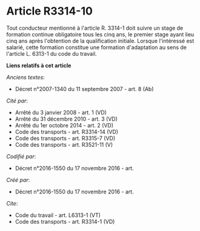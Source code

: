 # Article R3314-10

Tout conducteur mentionné à l'article R. 3314-1 doit suivre un stage de formation continue obligatoire tous les cinq ans, le
premier stage ayant lieu cinq ans après l'obtention de la qualification initiale. Lorsque l'intéressé est salarié, cette
formation constitue une formation d'adaptation au sens de l'article L. 6313-1 du code du travail.

**Liens relatifs à cet article**

_Anciens textes_:

  - Décret n°2007-1340 du 11 septembre 2007 - art. 8 (Ab)

_Cité par_:

  - Arrêté du 3 janvier 2008 - art. 1 (VD)
  - Arrêté du 31 décembre 2010 - art. 3 (VD)
  - Arrêté du 1er octobre 2014 - art. 2 (VD)
  - Code des transports - art. R3314-14 (VD)
  - Code des transports - art. R3315-7 (VD)
  - Code des transports - art. R3521-11 (V)

_Codifié par_:

  - Décret n°2016-1550 du 17 novembre 2016 - art.

_Créé par_:

  - Décret n°2016-1550 du 17 novembre 2016 - art.

_Cite_:

  - Code du travail - art. L6313-1 (VT)
  - Code des transports - art. R3314-1 (VD)
